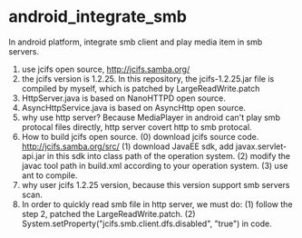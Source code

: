 # android_integrate_smb
In android platform, integrate smb client and play media item in smb servers.

1. use jcifs open source, http://jcifs.samba.org/
2. the jcifs version is 1.2.25. In this repository, the jcifs-1.2.25.jar file is compiled by myself, which is patched by LargeReadWrite.patch
3. HttpServer.java is based on NanoHTTPD open source.
4. AsyncHttpService.java is based on AsyncHttp open source.
5. why use http server?
   Because MediaPlayer in android can't play smb protocal files directly, http server covert http to smb protocal.
6. How to build jcifs open source.
  (0) download jcifs source code. http://jcifs.samba.org/src/
  (1) download JavaEE sdk, add javax.servlet-api.jar in this sdk into class path of the operation system.
  (2) modify the javac tool path in build.xml according to your operation system.
  (3) use ant to compile.
7. why user jcifs 1.2.25 version, because this version support smb servers scan.
8. In order to quickly read smb file in http server, we must do:
   (1) follow the step 2, patched the LargeReadWrite.patch.
   (2) System.setProperty("jcifs.smb.client.dfs.disabled", "true") in code. 
